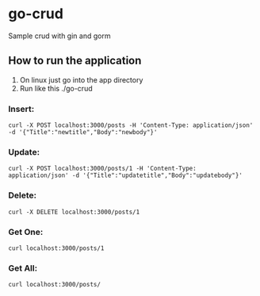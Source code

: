 # go-crud
Sample crud with gin and gorm

## How to run the application

1.	On linux just go into the app directory
2.	Run like this ./go-crud
      
### Insert:
```
curl -X POST localhost:3000/posts -H 'Content-Type: application/json' -d '{"Title":"newtitle","Body":"newbody"}'
```

### Update:
```
curl -X POST localhost:3000/posts/1 -H 'Content-Type: application/json' -d '{"Title":"updatetitle","Body":"updatebody"}'
```

### Delete:
```
curl -X DELETE localhost:3000/posts/1
```

### Get One:
      
```
curl localhost:3000/posts/1
```

### Get All:
```
curl localhost:3000/posts/
```


